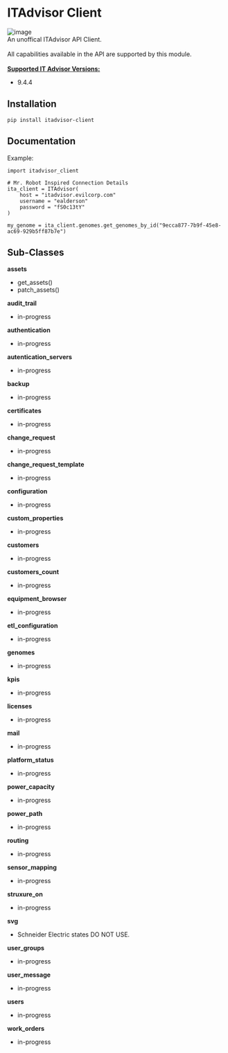 # ITAdvisor Client
![image](https://img.shields.io/badge/pypi-3775A9?style=for-the-badge&logo=pypi&logoColor=white)<br>
An unoffical ITAdvisor API Client.<br> 
<br>
All capabilities available in the API are supported by this module.<br>
<br>
<u><b>Supported IT Advisor Versions:</b></u><br>
- 9.4.4

## Installation
```
pip install itadvisor-client
```

## Documentation
Example:
```
import itadvisor_client

# Mr. Robot Inspired Connection Details
ita_client = ITAdvisor(
    host = "itadvisor.evilcorp.com"
    username = "ealderson"
    password = "fS0c13tY"
)

my_genome = ita_client.genomes.get_genomes_by_id("9ecca877-7b9f-45e8-ac69-929b5ff87b7e")

```
## Sub-Classes
**assets**
- get_assets()
- patch_assets()

**audit_trail**
- in-progress

**authentication**
- in-progress

**autentication_servers**
- in-progress

**backup**
- in-progress

**certificates**
- in-progress

**change_request**
- in-progress

**change_request_template**
- in-progress

**configuration**
- in-progress

**custom_properties**
- in-progress

**customers**
- in-progress

**customers_count**
- in-progress

**equipment_browser**
- in-progress

**etl_configuration**
- in-progress

**genomes**
- in-progress

**kpis**
- in-progress

**licenses**
- in-progress

**mail**
- in-progress

**platform_status**
- in-progress

**power_capacity**
- in-progress

**power_path**
- in-progress

**routing**
- in-progress

**sensor_mapping**
- in-progress

**struxure_on**
- in-progress

**svg**
- Schneider Electric states DO NOT USE.

**user_groups**
- in-progress

**user_message**
- in-progress

**users**
- in-progress

**work_orders**
- in-progress
